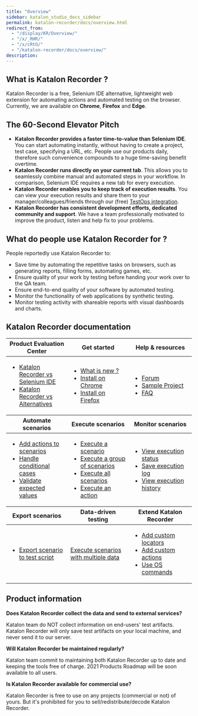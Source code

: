 ```yaml
---
title: "Overview"
sidebar: katalon_studio_docs_sidebar
permalink: katalon-recorder/docs/overview.html
redirect_from:
  - "/display/KR/Overview/"
  - "/x/_RHR/"
  - "/x/cRtO/"
  - "/katalon-recorder/docs/overview/"
description:
---
```


## What is Katalon Recorder ?

Katalon Recorder is a free, Selenium IDE alternative, lightweight web extension for automating actions and automated testing on the browser. Currently, we are available on **Chrome**, **Firefox** and **Edge**.

## The 60-Second Elevator Pitch

- **Katalon Recorder provides a faster time-to-value than Selenium IDE**. You can start automating instantly, without having to create a project, test case, specifying a URL, etc. People use our products daily, therefore such convenience compounds to a huge time-saving benefit overtime.
- **Katalon Recorder runs directly on your current tab**. This allows you to seamlessly combine manual and automated steps in your workflow. In comparison, Selenium IDE requires a new tab for every execution.
- **Katalon Recorder enables you to keep track of execution results**. You can view your execution results and share them to your manager/colleagues/friends through our (free) [TestOps integration](https://docs.katalon.com/katalon-analytics/docs/overview.html).
- **Katalon Recorder has consistent development efforts, dedicated community and support**. We have a team professionally motivated to improve the product, listen and help fix to your problems.

## What do people use Katalon Recorder for ?

People reportedly use Katalon Recorder to:

- Save time by automating the repetitive tasks on browsers, such as generating reports, filling forms, automating games, etc.
- Ensure quality of your work by testing before handing your work over to the QA team.
- Ensure end-to-end quality of your software by automated testing.
- Monitor the functionality of web applications by synthetic testing.
- Monitor testing activity with shareable reports with visual dashboards and charts.

## Katalon Recorder documentation

<table class="top-vertical-align-table">
    <thead>
        <tr>
            <th style="width:33%"><strong>Product Evaluation Center</strong></th>
            <th style="width:33%"><strong>Get started</strong></th>
            <th><strong>Help & resources</strong></th>
        </tr>
    </thead>
    <tbody>
        <tr>
            <td>
                <ul>
                    <li><a href="./katalon-recorder-vs-selenium-ide.html">Katalon Recorder vs Selenium IDE</a>
                    </li>
                    <li><a href="./katalon-recorder-vs-alternatives.html">Katalon Recorder vs Alternatives</a>
                    </li>                                 
                </ul>
            </td>
            <td>
                <ul>
                    <li><a href="./release-notes.html">What is new ?</a>
                    </li>
                    <li><a href="https://chrome.google.com/webstore/detail/katalon-recorder-selenium/ljdobmomdgdljniojadhoplhkpialdid">Install on Chrome</a>
                    </li>
                    <li><a href="https://addons.mozilla.org/en-US/firefox/addon/katalon-automation-record/">Install on Firefox</a>
                    </li>                                        
                </ul>
            </td>
            <td>
                <ul>
                    <li><a href="https://forum.katalon.com/c/katalon-recorder">Forum</a>
                    </li>
                    <li><a href="./samples.html">Sample Project</a>
                    </li>
                    <li><a href="./faq-and-troubleshooting-instructions.html">FAQ</a>
                    </li>                                        
                </ul>
            </td>
    </tbody>
    <thead>
        <tr>
            <th><strong>Automate scenarios</strong></th>
            <th><strong>Execute scenarios</strong></th>
            <th><strong>Monitor scenarios</strong></th>
        </tr>
    </thead>
    <tbody>
        <tr>
            <td>
                <ul>
                    <li><a href="./automate-scenarios.html">Add actions to scenarios</a>
                    </li>
                    <li><a href="./conditional-cases.html">Handle conditional cases</a>
                    </li>
                    <li><a href="./validate-expected-values.html">Validate expected values</a>
                    </li>                                        
                </ul>
            </td>
            <td>
                <ul>
                    <li><a href="./execute-scenarios.html#execute-a-scenario">Execute a scenario</a>
                    </li>
                    <li><a href="./execute-scenarios.html#execute-a-group-of-scenarios">Execute a group of scenarios</a>
                    </li>
                    <li><a href="./execute-scenarios.html#execute-all-scenarios">Execute all scenarios</a>
                    </li> 
                    <li><a href="./execute-scenarios.html#execute-an-action">Execute an action</a>
                    </li>   
                </ul>  
            </td>
            <td>
                <ul>
                    <li><a href="./auto-backup.html#view-execution-status">View execution status</a>
                    </li>
                    <li><a href="./auto-backup.html#save-execution-log">Save execution log</a>
                    </li>
                    <li><a href="./auto-backup.html#view-execution-history-with-testops">View execution history</a>
                    </li>                                        
                </ul>
            </td>
        </tr>
    </tbody>
    <thead>
        <tr>
            <th><strong>Export scenarios</strong></th>
            <th><strong>Data-driven testing</strong></th>
            <th><strong>Extend Katalon Recorder</strong></th>
        </tr>
    </thead>
    <tbody>
        <tr>
            <td>
                <ul>
                    <li><a href="./export-test-script.html">Export scenario to test script</a>
                    </li>                   
                </ul>
            </td>
            <td>
                <a href="./data-driven-execution.html">Execute scenarios with multiple data</a>
            </td>
            <td>
                <ul>
                    <li><a href="./extension-scripts-aka-user-extensionsjs-for-custom-locator-builders-and-actions.html#locator-builders">Add custom locators</a>
                    </li>
                    <li><a href="./extension-scripts-aka-user-extensionsjs-for-custom-locator-builders-and-actions.html#actions">Add custom actions</a>
                    </li>
                    <li><a href="./katalon-recorder-helper-tool.html#executing-os-commands">Use OS commands</a>
                    </li>                                        
                </ul>
            </td>
        </tr>
    </tbody>
</table>

## Product information

**Does Katalon Recorder collect the data and send to external services?**

Katalon team do NOT collect information on end-users' test artifacts. Katalon Recorder will only save test artifacts on your local machine, and never send it to our server.

**Will Katalon Recorder be maintained regularly?**

Katalon team commit to maintaining both Katalon Recorder up to date and keeping the tools free of charge. 2021 Products Roadmap will be soon available to all users.

**Is Katalon Recorder available for commercial use?**

Katalon Recorder is free to use on any projects (commercial or not) of yours. But it's prohibited for you to sell/redistribute/decode Katalon Recorder.
